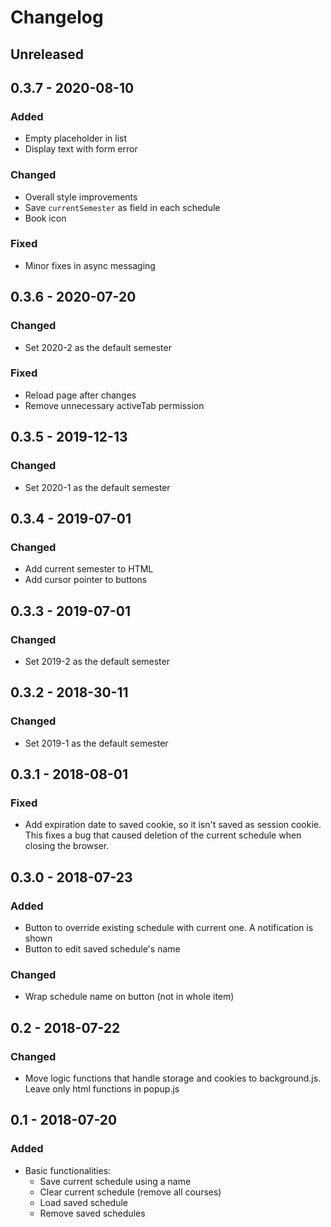 # Changelog

## Unreleased




## 0.3.7 - 2020-08-10
### Added
* Empty placeholder in list
* Display text with form error

### Changed
* Overall style improvements
* Save `currentSemester` as field in each schedule
* Book icon

### Fixed
* Minor fixes in async messaging



## 0.3.6 - 2020-07-20
### Changed
* Set 2020-2 as the default semester

### Fixed
* Reload page after changes
* Remove unnecessary activeTab permission



## 0.3.5 - 2019-12-13
### Changed
* Set 2020-1 as the default semester


## 0.3.4 - 2019-07-01
### Changed
* Add current semester to HTML
* Add cursor pointer to buttons


## 0.3.3 - 2019-07-01
### Changed
* Set 2019-2 as the default semester


## 0.3.2 - 2018-30-11
### Changed
* Set 2019-1 as the default semester


## 0.3.1 - 2018-08-01
### Fixed
* Add expiration date to saved cookie, so it isn't saved as session cookie. This fixes a bug that caused deletion of the current schedule when closing the browser.

## 0.3.0 - 2018-07-23
### Added
* Button to override existing schedule with current one. A notification is shown
* Button to edit saved schedule's name

### Changed
* Wrap schedule name on button (not in whole item)

## 0.2 - 2018-07-22
### Changed
* Move logic functions that handle storage and cookies to background.js. Leave only html functions in popup.js

## 0.1 - 2018-07-20
### Added
* Basic functionalities:
  - Save current schedule using a name
  - Clear current schedule (remove all courses)
  - Load saved schedule
  - Remove saved schedules
